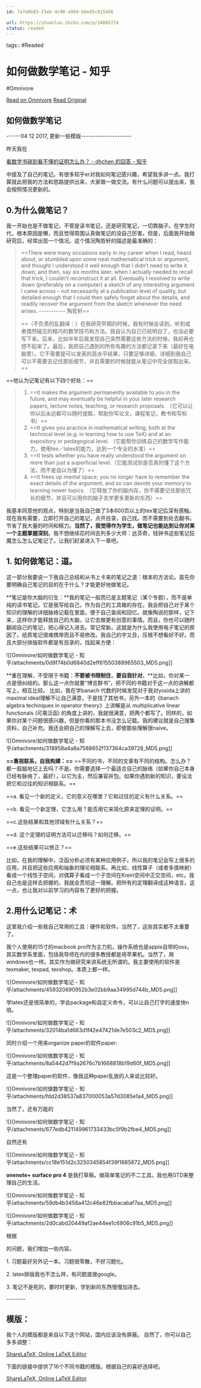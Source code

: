 ```yaml
---
id: 7a7e0b83-23eb-4c90-a989-b8ed5c615456

url: https://zhuanlan.zhihu.com/p/24805724
status: readed
---
```



tags::  #Readed 

# 如何做数学笔记 - 知乎
#Omnivore

[Read on Omnivore](https://omnivore.app/me/-1903389e07f)
[Read Original](https://zhuanlan.zhihu.com/p/24805724)

## 如何做数学笔记

\------04 12 2017, 更新一些模版---------------------

昨天我在

[看数学书碰到看不懂的证明怎么办？ - dhchen 的回答 - 知乎](https://www.zhihu.com/question/53055266/answer/139945730?group%5Fid=802087741700575232)

中提及了自己的笔记。有很多知乎er对我如何笔记感兴趣，希望我多讲一点。我打算就此把我的方法和思路提供出来，大家做一做交流。有什么问题可以提出来，我会按照情况更新的。

## **0.为什么做笔记？**

我一开始也是不做笔记，不管是读书笔记，还是研究笔记，一切靠脑子。在学生时代，根本原因是懒，而且觉得周围认真做笔记的没自己厉害。但是，后面我开始做研究后，经常出现一个情况。这个情况陶哲轩的描述是最准确的：  

> ==There were many occasions early in my career when I read, heard about, or stumbled upon some neat mathematical trick or argument, and thought I understood it well enough that I didn’t need to write it down; and then, say six months later, when I actually needed to recall that trick, I couldn’t reconstruct it at all. Eventually I resolved to write down (preferably on a computer) a sketch of any interesting argument I came across – not necessarily at a publication level of quality, but detailed enough that I could then safely forget about the details, and readily recover the argument from the sketch whenever the need arises.                   ----------- 陶哲轩==
> 
> ==（不负责的乱翻译：）在我研究早期的时候，我有时候会读到，听到或者偶然碰见的精巧的数学技巧和方法。我自认为自己已经明白了，也没必要写下来。后来，比如半年后我发现自己突然需要这些方法的时候，我却再也想不起来了。最后，我把自己遇到的所有有趣的方法都记录下来（最好在电脑里）。它不需要是可以发表的高水平结果，只要足够详细，详细到我自己可以不需要去记住那些细节，并且需要的时候就能从笔记中完全提取出来。==

==他认为记笔记有以下四个好处：==

> 1. ==It makes the argument permanently available to you in the future, and may eventually be helpful in your later research papers, lecture notes, teaching, or research proposals. （它可以让你以后永远都可以随时提取，帮助你写论文，课程笔记，教书和写标书）==
> 2. ==It gives you practice in mathematical writing, both at the technical level (e.g. in learning how to use TeX) and at an expository or pedagogical level. （它能帮你训练自己的数学写作能力，使用tex／latex的能力，达到一个专业的水准）==
> 3. ==It tests whether you have really understood the argument on more than just a superficial level.（它能测试你是否真的懂了这个方法，而不是自以为懂了）==
> 4. ==It frees up mental space; you no longer have to remember the exact details of the argument, and so can devote your memory to learning newer topics. （它释放了你的脑内存，你不需要记住那些冗长的细节，并且可以用你的脑子去学更多更新的东西）==

我基本同意他的观点，特别是当我自己做了3本600页以上的tex笔记后深有感触。现在我有需要，立即打开自己的笔记，点开目录，自己找。而不需要到处去翻书。节省了我大量的时间和精力。**当然了，我觉得作为学生，做笔记也能达到让你对某一个主题掌握深刻**。我不想继续花时间去列多少大师：达芬奇，钱钟书这些笔记狂魔怎么怎么记笔记了。让我们赶紧进入下一章吧。

## **1\. 如何做笔记：道。**

这一部分我要说一下我自己总结和从书上卡来的笔记之道：根本的方法论。首先你要明确自己笔记的目的在于什么？才能更好地做笔记。

**笔记是你大脑的衍生：**我的笔记一般而已是主题笔记（某个专题），而不是单纯的读书笔记。它是我写给自己，作为自己的工具箱的存在。我会把自己对于某个知识的理解的详细脉络记载在里面，便于自己查阅和回忆。就像陶说的那样，记下来，这样你才能释放自己的大脑，让它去做更有创意的事情。而且，你也可以随时翻阅自己的笔记，把心得记入进去。常记常新。这就是为什么我使用电子笔记的原因了。纸质笔记很难携带而且不易修改。我自己的字又丑，压根不想看好不好。而且大部分排版软件都是有目录的，找起来方便：

![[Omnivore/如何做数学笔记 - 知乎/attachments/0d9f74b0d6840d2eff61550388965503_MD5.png]]

**重在理解，不受限于书籍：**不要被书限制住**，**要自我针对**。**比如，你对某一点是很纠结的。那么这一点你就要“博览群书”，把不同的书籍对于这一点的讲解都写上，相互比较。 比如，我在学banach 代数的时候发现对于我对yosida上讲的maximal ideal理解不让自己满意，于是找了其他书，另外一本的《banach algebra techinques in operator theory》上讲解是从 multiplicative linear functionals (可乘泛函) 的角度上讲的，我就很满意，把两个都写了。同样的，如果你对某个问题很感兴趣，但是你看的那本书没怎么记载。我的建议就是自己搜集资料，自己补充。我还会把自己的理解写上去，即使那些理解很naive。

![[Omnivore/如何做数学笔记 - 知乎/attachments/318958a4a8a7588652f137364ca39728_MD5.png]]

**==重视联系，自我构建：==** ==不同的书，不同的文章有不同的结构。怎么办？都一股脑地记上去吗？不是。你需要选择一个最适合自己的脉络（如果你自己本身已经有脉络了，最好），以它为主，然后兼容并包。如果你遇到新的知识，要设法把它和过往的知识相联系。==

==a. 看见一个新的定义，它的意义在哪里？它和过往的定义有什么关系。==

==b. 看见一个新定理，它怎么用？能否用它来简化原来定理的证明。==

==c.这些结果和其他领域有什么关系？==

==d. 这个定理的证明方法可以迁移吗？如何迁移。==

==e.这些结果可以修正？==

比如，在我的理解中，泛函分析必须有某种应用例子。所以我的笔记会写上很多的应用，并且把这些应用和抽象的理论相联系。再比如，线性算子（或者多值映射）看成一个线性子空间，对偶算子看成一个子空间在Krein空间中正交空间，etc。我自己也是这样去把握的，我就会贯彻这一理解。把所有的定理翻译成这种语言。这一点，也让我对以前学习的内容有了更好的把握。

  
## **2.用什么记笔记：术**

这里我介绍一些我自己常用的工具：硬件和软件。当然了，这些其实都不太重要了。

我个人使用的15寸的macbook pro作为主力机，操作系统也是apple自带的osx。其实数学系里面，包括我导师在内的很多教授都是用苹果机。当然了，用windows也一样。其实作为做研究来讲系统无所谓的。我主要使用的软件是texmaker, texpad, texshop。本质上都一样。

![[Omnivore/如何做数学笔记 - 知乎/attachments/459320690952b3e02bb9aa34995d744b_MD5.png]]

学latex还是很简单的，学会package和自定义命令，可以让自己打字的速度快n倍。

![[Omnivore/如何做数学笔记 - 知乎/attachments/32014ba1d663d1f42e47421de7e503c2_MD5.png]]

同时介绍一个用来organize paper的软件paper:

![[Omnivore/如何做数学笔记 - 知乎/attachments/8a5442d7f9a2676c7b1668818b19d60f_MD5.png]]

这是一个整理paper的软件，像我这种paper乱放的人来说比较好。

![[Omnivore/如何做数学笔记 - 知乎/attachments/fdd2d38537a837000053a57d3085e1a4_MD5.png]]

当然了，还有万能的

![[Omnivore/如何做数学笔记 - 知乎/attachments/677edb421149961733433bc5f9b2fbe4_MD5.png]]

自然还有

![[Omnivore/如何做数学笔记 - 知乎/attachments/cc18e151d2c3250345854f39f1685872_MD5.png]]

**onenote+ surface pro 4** 是我打草稿，做简单笔记的不二工具。我也用GTD来整理自己的生活。

![[Omnivore/如何做数学笔记 - 知乎/attachments/59db4b3458a412c46e82fbbacabaf7aa_MD5.png]]

![[Omnivore/如何做数学笔记 - 知乎/attachments/2d0cabd20449af2ae44ee1c6906c91b5_MD5.png]]

根据

 的问题，我们增加一些内容。

1\. 习题最好另外记一本。习题很零散，不好习题化。

2\. latex排版我也不怎么样，有问题直接google。

3\. 笔记不是死的，要时时更新，学到新的东西慢慢加进去。

\--------

## 模版： 

我个人的模版都是来自以下这个网站，国内应该没有屏蔽。 自然了，你可以自己多多调整：

[ShareLaTeX, Online LaTeX Editor](https://link.zhihu.com/?target=https%3A//www.sharelatex.com/templates)

下面的链接中提供了16个不同书籍的模版，根据自己的喜好选择吧。

[ShareLaTeX, Online LaTeX Editor](https://link.zhihu.com/?target=https%3A//www.sharelatex.com/templates/books)

